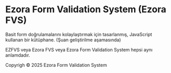 # Ezora Form Validation System (Ezora FVS)

Basit form doğrulamalarını kolaylaştırmak için tasarlanmış, JavaScript kullanan bir kütüphane.
(Şuan geliştirilme aşamasında)

EZFVS veya Ezora FVS veya Ezora Form Validation System hepsi aynı anlamdadır.

Copyrigh © 2025 Ezora Form Validation System 

